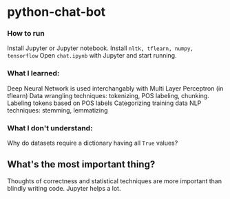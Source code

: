 # python-chat-bot

### How to run
Install Jupyter or Jupyter notebook.
Install ```nltk, tflearn, numpy, tensorflow```
Open ```chat.ipynb``` with Jupyter and start running.

### What I learned:
Deep Neural Network is used interchangably with Multi Layer Perceptron (in tflearn)
Data wrangling techniques: tokenizing, POS labeling, chunking.
Labeling tokens based on POS labels
Categorizing training data
NLP techniques: stemming, lemmatizing


### What I don't understand:
Why do datasets require a dictionary having all ```True``` values?

## What's the most important thing?
Thoughts of correctness and statistical techniques are more important than blindly writing code. Jupyter helps a lot.
